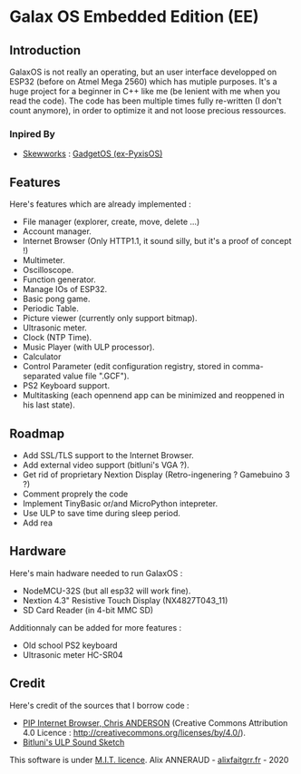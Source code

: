 # Galax OS Embedded Edition (EE)

## Introduction

GalaxOS is not really an operating, but an user interface developped on ESP32 (before on Atmel Mega 2560) which has mutiple purposes. It's a huge project for a beginner in C++ like me (be lenient with me when you read the code).
The code has been multiple times fully re-written (I don't count anymore), in order to optimize it and not loose precious ressources.

### Inpired By

- [Skewworks](https://www.skewworks.com "Skewworks") : [GadgetOS (ex-PyxisOS)](https://www.skewworks.com/pyxis "GadgetOS (ex-PyxisOS)")

## Features

Here's features which are already implemented :

- File manager (explorer, create, move, delete ...)
- Account manager.
- Internet Browser (Only HTTP1.1, it sound silly, but it's a proof of concept !)
- Multimeter.
- Oscilloscope.
- Function generator.
- Manage IOs of ESP32.
- Basic pong game.
- Periodic Table.
- Picture viewer (currently only support bitmap).
- Ultrasonic meter.
- Clock (NTP Time).
- Music Player (with ULP processor).
- Calculator
- Control Parameter (edit configuration registry, stored in comma-separated value file ".GCF").
- PS2 Keyboard support.
- Multitasking (each opennend app can be minimized and reoppened in his last state).


## Roadmap

- Add SSL/TLS support to the Internet Browser.
- Add external video support (bitluni's VGA ?).
- Get rid of proprietary Nextion Display (Retro-ingenering ? Gamebuino 3 ?)
- Comment proprely the code
- Implement TinyBasic or/and MicroPython intepreter.
- Use ULP to save time during sleep period.
- Add rea


## Hardware

Here's main hadware needed to run GalaxOS :

- NodeMCU-32S (but all esp32 will work fine).
- Nextion 4.3" Resistive Touch Display (NX4827T043_11)
- SD Card Reader (in 4-bit MMC SD)

Additionnaly can be added for more features :

- Old school PS2 keyboard
- Ultrasonic meter HC-SR04

## Credit

Here's credit of the sources that I borrow code :

- [PIP Internet Browser, Chris ANDERSON](https://github.com/zigwart/PIP-Arduino-Web-Browser "PIP Internet Browser, Chris ANDERSON") (Creative Commons Attribution 4.0 Licence :  http://creativecommons.org/licenses/by/4.0/).
- [Bitluni's ULP Sound Sketch](https://github.com/bitluni/ULPSoundESP32 "- Bitluni's ULP Sound Sketch")

This software is under [M.I.T. licence](https://mit-license.org/ "M.I.T. licence").
Alix ANNERAUD - [alixfaitgrr.fr](https://alixfaitgrr.fr "alixfaitgrr.fr") - 2020
